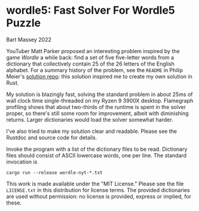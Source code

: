 # wordle5: Fast Solver For Wordle5 Puzzle
Bart Massey 2022

YouTuber Matt Parker proposed an interesting problem
inspired by the game *Wordle* a while back: find a set of
five five-letter words from a dictionary that collectively
contain 25 of the 26 letters of the English alphabet. For a
summary history of the problem, see the `README` in Philip
Meier's
[solution repo](https://github.com/pmeier/parker-word-puzzle):
this solution inspired me to create my own solution in Rust.

My solution is blazingly fast, solving the standard problem
in about 25ms of wall clock time single-threaded on my Ryzen
9 3900X desktop. Flamegraph profiling shows that about
two-thirds of the runtime is spent in the solver proper, so
there's still some room for improvement, albeit with
diminishing returns. Larger dictionaries would load the
solver somewhat harder.

I've also tried to make my solution clear and
readable. Please see the Rustdoc and source code for
details.

Invoke the program with a list of the dictionary files to be
read. Dictionary files should consist of ASCII lowercase
words, one per line. The standard invocation is

```
cargo run --release wordle-nyt-*.txt
```

This work is made available under the "MIT License."  Please
see the file `LICENSE.txt` in this distribution for license
terms.  The provided dictionaries are used without
permission: no license is provided, express or implied, for
these.
